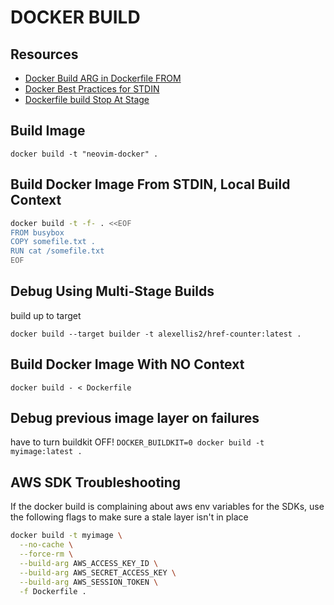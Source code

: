 # DOCKER BUILD

## Resources

- [Docker Build ARG in Dockerfile FROM](https://www.jeffgeerling.com/blog/2017/use-arg-dockerfile-dynamic-image-specification)
- [Docker Best Practices for STDIN](https://docs.docker.com/develop/develop-images/dockerfile_best-practices/#pipe-dockerfile-through-stdin)
- [Dockerfile build Stop At Stage](https://docs.docker.com/develop/develop-images/multistage-build/#stop-at-a-specific-build-stage)

## Build Image

`docker build -t "neovim-docker" .`

## Build Docker Image From STDIN, Local Build Context

```bash
docker build -t -f- . <<EOF
FROM busybox
COPY somefile.txt .
RUN cat /somefile.txt
EOF
```

## Debug Using Multi-Stage Builds
build up to target

`docker build --target builder -t alexellis2/href-counter:latest .`

## Build Docker Image With NO Context

`docker build - < Dockerfile`

## Debug previous image layer on failures
have to turn buildkit OFF!
`DOCKER_BUILDKIT=0 docker build -t myimage:latest .`

## AWS SDK Troubleshooting

If the docker build is complaining about aws env variables for the SDKs, use
the following flags to make sure a stale layer isn't in place

```bash
docker build -t myimage \
  --no-cache \
  --force-rm \
  --build-arg AWS_ACCESS_KEY_ID \
  --build-arg AWS_SECRET_ACCESS_KEY \
  --build-arg AWS_SESSION_TOKEN \
  -f Dockerfile .
```
